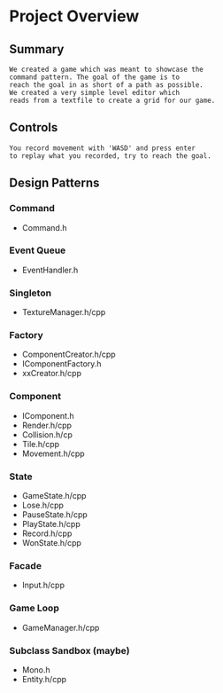 # Project Overview


## Summary
    We created a game which was meant to showcase the  
    command pattern. The goal of the game is to  
    reach the goal in as short of a path as possible.
    We created a very simple level editor which  
    reads from a textfile to create a grid for our game.

## Controls
    You record movement with 'WASD' and press enter  
    to replay what you recorded, try to reach the goal.

## Design Patterns
### Command
- Command.h
### Event Queue
- EventHandler.h
### Singleton
- TextureManager.h/cpp
### Factory
- ComponentCreator.h/cpp
- IComponentFactory.h
- xxCreator.h/cpp
### Component
- IComponent.h
- Render.h/cpp
- Collision.h/cp
- Tile.h/cpp
- Movement.h/cpp
### State
- GameState.h/cpp
- Lose.h/cpp
- PauseState.h/cpp
- PlayState.h/cpp
- Record.h/cpp
- WonState.h/cpp
### Facade 
- Input.h/cpp
### Game Loop
- GameManager.h/cpp
### Subclass Sandbox (maybe)
- Mono.h
- Entity.h/cpp
